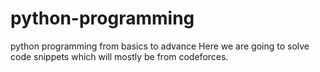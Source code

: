 # python-programming
python programming from basics to advance 
Here we are going to solve code snippets which will mostly be from codeforces. 
